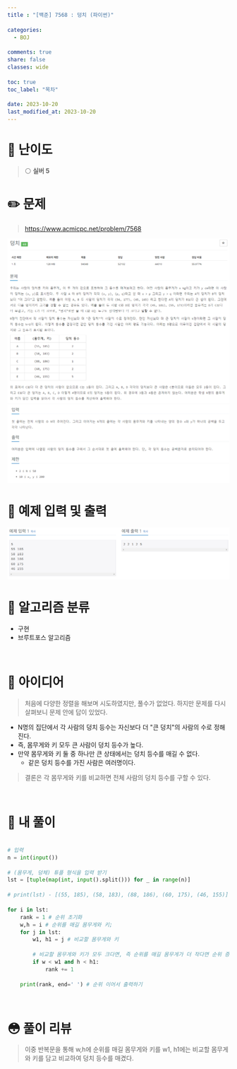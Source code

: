 ```yaml
---
title : "[백준] 7568 : 덩치 (파이썬)"

categories:
  - BOJ

comments: true
share: false
classes: wide

toc: true
toc_label: "목차"

date: 2023-10-20
last_modified_at: 2023-10-20
---
```


# 🔎 난이도
> ⚪️ **실버 5**  


# ✏️ 문제
> <https://www.acmicpc.net/problem/7568>  

<img src = "/assets/images/Coding_test/Boj/BOJ_7568_1.png" />
<img src = "/assets/images/Coding_test/Boj/BOJ_7568_2.png" />
<br>

# 🤖 예제 입력 및 출력

<img src = "/assets/images/Coding_test/Boj/BOJ_7568_3.png" />

<br>

# 📑 알고리즘 분류

* 구현
* 브루트포스 알고리즘  

<br>

# 🧐 아이디어

> 처음에 다양한 정렬을 해보며 시도하였지만, 풀수가 없었다. 하지만 문제를 다시 살펴보니 문제 안에   답이 있었다.  
* N명의 집단에서 각 사람의 덩치 등수는 자신보다 더 "큰 덩치"의 사람의 수로 정해진다.  
* 즉, 몸무게와 키 모두 큰 사람이 덩치 등수가 높다.  
* 만약 몸무게와 키 둘 중 하나만 큰 상태에서는 덩치 등수를 매길 수 없다.  
    * 같은 덩치 등수를 가진 사람은 여러명이다.

> 결론은 각 몸무게와 키를 비교하면 전체 사람의 덩치 등수를 구할 수 있다.

<br>

# 📝 내 풀이
``` python

# 입력
n = int(input())

# (몸무게, 덩체) 튜플 형식을 입력 받기
lst = [tuple(map(int, input().split())) for _ in range(n)] 

# print(lst) - [(55, 185), (58, 183), (88, 186), (60, 175), (46, 155)]

for i in lst:
    rank = 1 # 순위 초기화
    w,h = i # 순위를 매길 몸무게와 키;
    for j in lst:
        w1, h1 = j # 비교할 몸무게와 키

        # 비교할 몸무게와 키가 모두 크다면, 즉 순위를 매길 몸무게가 더 작다면 순위 증가
        if w < w1 and h < h1: 
            rank += 1

    print(rank, end=' ') # 순위 이어서 출력하기

```
<br>

# 😳 풀이 리뷰

> 이중 반복문을 통해 w,h에 순위를 매길 몸무게와 키를 w1, h1에는 비교할 몸무게와 키를 담고 비교하여 덩치 등수를 매겼다.

